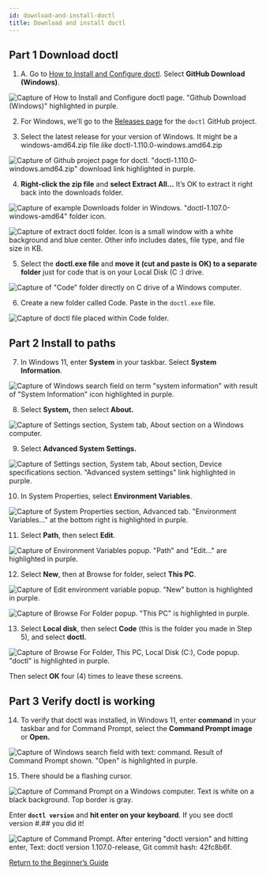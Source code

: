 ```yaml
---
id: download-and-install-doctl
title: Download and install doctl
---
```


## **Part 1 Download doctl**

1. A. Go to [How to Install and Configure doctl](https://docs.digitalocean.com/reference/doctl/how-to/install/#step-1-install-doctl). Select **GitHub Download (Windows)**.

![Capture of How to Install and Configure doctl page. "Github Download (Windows)" highlighted in purple.](img/doctl/image1.png)

2. For Windows, we’ll go to the [Releases page](https://github.com/digitalocean/doctl/releases) for the `doctl` GitHub project.

3. Select the latest release for your version of Windows. It might be a windows-amd64.zip file *like* doctl-1.110.0-windows.amd64.zip

![Capture of Github project page for doctl. "doctl-1.110.0-windows.amd64.zip" download link highlighted in purple.](img/doctl/image2.png)

4. **Right-click the zip file** and **select Extract All…**  It’s OK to extract it right back into the downloads folder.

![Capture of example Downloads folder in Windows. "doctl-1.107.0-windows-amd64" folder icon.](img/doctl/image3.png)

![Capture of extract doctl folder. Icon is a small window with a white background and blue center. Other info includes dates, file type, and file size in KB.](img/doctl/image4.png)

5. Select the **doctl.exe file** and **move it (cut and paste is OK) to a separate folder** just for code that is on your Local Disk (C :) drive.

![Capture of "Code" folder directly on C drive of a Windows computer.](img/doctl/image5.png)

6. Create a new folder called Code. Paste in the `doctl.exe` file.

![Capture of doctl file placed within Code folder.](img/doctl/image6.png)

## **Part 2 Install to paths**

7. In Windows 11, enter **System** in your taskbar. Select **System Information**.

![Capture of Windows search field on term "system information" with result of "System Information" icon highlighted in purple.](img/doctl/image7.png)

8. Select **System,** then select **About.**

![Capture of Settings section, System tab, About section on a Windows computer.](img/doctl/image8.png)

9. Select **Advanced System Settings.**

![Capture of Settings section, System tab, About section, Device specifications section.  "Advanced system settings" link highlighted in purple.](img/doctl/image9.png)

10. In System Properties, select **Environment Variables**.

![Capture of System Properties section, Advanced tab. "Environment Variables..." at the bottom right is highlighted in purple.](img/doctl/image10.png)

11. Select **Path**, then select **Edit**.

![Capture of Environment Variables popup. "Path" and "Edit..." are highlighted in purple.](img/doctl/image11.png)

12. Select **New**, then at Browse for folder, select **This PC**.

![Capture of Edit environment variable popup. "New" button is highlighted in purple.](img/doctl/image12.png)

![Capture of Browse For Folder popup. "This PC" is highlighted in purple.](img/doctl/image13.png)

13. Select **Local disk**, then select **Code** (this is the folder you made in Step 5), and select **doctl.**

![Capture of Browse For Folder, This PC, Local Disk (C:), Code popup. "doctl" is highlighted in purple.](img/doctl/image14.png)

Then select **OK** four (4) times to leave these screens.

## **Part 3 Verify doctl is working**

14. To verify that doctl was installed, in Windows 11, enter **command** in your taskbar and for Command Prompt, select the **Command Prompt image** or **Open.**

![Capture of Windows search field with text: command. Result of Command Prompt shown. "Open" is highlighted in purple.](img/doctl/image15.png)

15. There should be a flashing cursor.

![Capture of Command Prompt on a Windows computer. Text is white on a black background. Top border is gray.](img/doctl/image16.png)

Enter **`doctl version`** and **hit enter on your keyboard**. If you see doctl version #.## you did it!

![Capture of Command Prompt.  After entering "doctl version" and hitting enter, Text: doctl version 1.107.0-release, Git commit hash: 42fc8b6f.](img/doctl/image17.png)

[Return to the Beginner’s Guide](./beginners-guide-to-CE.html#8-download-and-install-doctl)
